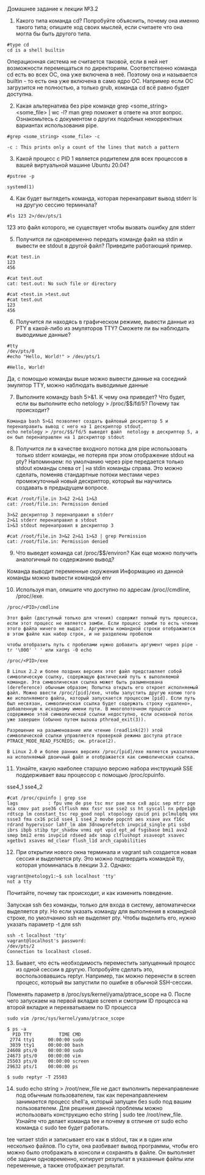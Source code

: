Домашнее задание к лекции №3.2
1. Какого типа команда cd? Попробуйте объяснить, почему она именно такого типа; опишите ход своих мыслей, если считаете что она могла бы быть другого типа.

```
#type cd
cd is a shell builtin
```

Операционная система не считается таковой, если в ней нет возможности перемещаться по директориям. Соответственно команда cd есть во всех ОС, она уже включена в неё. Поэтому она и называется builtin - то есть она уже включена в само ядро ОС. Например если ОС загрузится не полностью, а только grub, команда cd всё равно будет доступна.

2. Какая альтернатива без pipe команде grep <some_string> <some_file> | wc -l? man grep поможет в ответе на этот вопрос. Ознакомьтесь с документом о других подобных некорректных вариантах использования pipe.

```
#grep <some_string> <some_file> -c
```

```
-c : This prints only a count of the lines that match a pattern
```

3. Какой процесс с PID 1 является родителем для всех процессов в вашей виртуальной машине Ubuntu 20.04?

```
#pstree -p

systemd(1)
```

4. Как будет выглядеть команда, которая перенаправит вывод stderr ls на другую сессию терминала?

```
#ls 123 2>/dev/pts/1
```

123 это файл которого, не существует чтобы вызвать ошибку для stderr

5. Получится ли одновременно передать команде файл на stdin и вывести ее stdout в другой файл? Приведите работающий пример.

```
#cat test.in
123
456

#cat test.out 
cat: test.out: No such file or directory

#cat <test.in >test.out
#cat test.out
123 
456
```

6. Получится ли находясь в графическом режиме, вывести данные из PTY в какой-либо из эмуляторов TTY? Сможете ли вы наблюдать выводимые данные?

```
#tty
/dev/pts/0
#echo "Hello, World!" > /dev/pts/1

#Hello, World!
```

Да, с помощью команды выше можно вывести данные на соседний эмулятор TTY, можно наблюдать выводимые данные

7. Выполните команду bash 5>&1. К чему она приведет? Что будет, если вы выполните echo netology > /proc/$$/fd/5? Почему так происходит?

```
Команда bash 5>&1 позволяет создать файловый дескриптор 5 и перенаправить вывод с него на 1 дескриптор stdout.
echo netology > /proc/$$/fd/5 выведет файл  netology в дескриптор 5, а он был перенаправлен на 1 дескриптор stdout
```

8. Получится ли в качестве входного потока для pipe использовать только stderr команды, не потеряв при этом отображение stdout на pty? Напоминаем: по умолчанию через pipe передается только stdout команды слева от | на stdin команды справа. Это можно сделать, поменяв стандартные потоки местами через промежуточный новый дескриптор, который вы научились создавать в предыдущем вопросе.

```
#cat /root/file.in 3>&2 2>&1 1>&3
cat: /root/file.in: Permission denied

3>&2 дескриптор 3 перенаправил в stderr
2>&1 stderr перенаправил в stdout 
1>&3 stdout перенаправил в дескриптор 3

#cat /root/file.in 3>&2 2>&1 1>&3 | grep Permission
cat: /root/file.in: Permission denied
```

9. Что выведет команда cat /proc/$$/environ? Как еще можно получить аналогичный по содержанию вывод?

Команда выводит переменные окружения
Информацию из данной команды можно вывести командой 
env

10. Используя man, опишите что доступно по адресам /proc/<PID>/cmdline, /proc/<PID>/exe.

```
/proc/<PID>/cmdline
```

```
Этот файл (доступный только для чтения) содержит полный путь процесса, если этот процесс не является зомби. Если процесс зомби то есть чтение этого файла ничего не выдаст. Аргументы командной строки отображаются в этом файле как набор строк, и не разделены пробелом

чтобы отобразить путь с пробелами нужно добавить аргумент через pipe - tr '\000' ' ' или xargs -0 echo
```

```
/proc/<PID>/exe
```

```
В Linux 2.2 и более поздних версиях этот файл представляет собой символическую ссылку, содержащую фактический путь к выполняемой команде. Эта символическая ссылка может быть разыменована (dereference) обычным образом; Попытка открыть его откроет исполняемый файл. Можно ввести /proc/[pid]/exe, чтобы запустить другую копию того же исполняемого файла, который запускается процессом [pid]. Если путь был несвязан, символическая ссылка будет содержать строку «удалено», добавленную к исходному имени пути. В многопоточном процессе содержимое этой символической ссылки недоступно, если основной поток уже завершен (обычно путем вызова pthread_exit(3)).

Разрешение на разыменование или чтение (readlink(2)) этой символической ссылки управляется проверкой режима доступа ptrace PTRACE_MODE_READ_FSCREDS; см. ptrace(2).

В Linux 2.0 и более ранних версиях /proc/[pid]/exe является указателем на исполняемый двоичный файл и отображается как символическая ссылка.
```

11. Узнайте, какую наиболее старшую версию набора инструкций SSE поддерживает ваш процессор с помощью /proc/cpuinfo.

sse4_1 sse4_2
```
#cat /proc/cpuinfo | grep sse
lags           : fpu vme de pse tsc msr pae mce cx8 apic sep mtrr pge mca cmov pat pse36 clflush mmx fxsr sse sse2 ss ht syscall nx pdpe1gb rdtscp lm constant_tsc rep_good nopl xtopology cpuid pni pclmulqdq vmx ssse3 fma cx16 pcid sse4_1 sse4_2 movbe popcnt aes xsave avx f16c rdrand hypervisor lahf_lm abm 3dnowprefetch invpcid_single pti ssbd ibrs ibpb stibp tpr_shadow vnmi ept vpid ept_ad fsgsbase bmi1 avx2 smep bmi2 erms invpcid rdseed adx smap clflushopt xsaveopt xsavec xgetbv1 xsaves md_clear flush_l1d arch_capabilities
```

12. При открытии нового окна терминала и vagrant ssh создается новая сессия и выделяется pty. Это можно подтвердить командой tty, которая упоминалась в лекции 3.2. Однако:
```
vagrant@netology1:~$ ssh localhost 'tty'
not a tty
```
Почитайте, почему так происходит, и как изменить поведение.

Запуская ssh без команды, только для входа в систему, автоматически выделяется pty. Но если указать команду для выполнения в командной строке, по умолчанию ssh не выделяет pty. Чтобы выделить его, нужно указать параметр -t для ssh

```
ssh -t localhost 'tty'
vagrant@localhost's password: 
/dev/pts/2
Connection to localhost closed.
```

13. Бывает, что есть необходимость переместить запущенный процесс из одной сессии в другую. Попробуйте сделать это, воспользовавшись reptyr. Например, так можно перенести в screen процесс, который вы запустили по ошибке в обычной SSH-сессии.

Поменять параметр в /proc/sys/kernel/yama/ptrace_scope на 0. После чего запускаем на первой вкладке screen и смотрим ID процесса на второй вкладке и перехватываем по ID процесса
```
sudo vim /proc/sys/kernel/yama/ptrace_scope

$ ps -a 
  PID TTY          TIME CMD 
 2774 tty1     00:00:00 sudo 
 3039 tty1     00:00:00 bash 
24608 pts/0    00:00:00 sudo 
24673 pts/0    00:00:00 vim 
25503 pts/0    00:00:00 screen 
29632 pts/1    00:00:00 ps

$ sudo reptyr -T 25503
```

14. sudo echo string > /root/new_file не даст выполнить перенаправление под обычным пользователем, так как перенаправлением занимается процесс shell'а, который запущен без sudo под вашим пользователем. Для решения данной проблемы можно использовать конструкцию echo string | sudo tee /root/new_file. Узнайте что делает команда tee и почему в отличие от sudo echo команда с sudo tee будет работать.

tee читает stdin и записывает его как в stdout, так и в один или несколько файлов. По сути, она разбивает вывод программы, чтобы его можно было отображать в консоли и сохранять в файле. Он выполняет обе задачи одновременно, копирует результат в указанные файлы или переменные, а также отображает результат.
